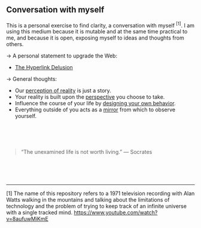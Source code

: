## Conversation with myself

This is a personal exercise to find clarity, a conversation with myself <sup>[1]</sup>. I am using this medium because it is mutable and at the same time practical to me, and because it is open, exposing myself to ideas and thoughts from others. 

→ A personal statement to upgrade the Web:
- [The Hyperlink Delusion](https://danielarmengolaltayo.github.io/hyperlink/index.html)

→ General thoughts:
- Our [perception of reality](perception-of-reality.md) is just a story.
- Your reality is built upon the [perspective](perspective.md) you choose to take.
- Influence the course of your life by [designing your own behavior](design-life.md).
- Everything outside of you acts as a [mirror](mirrors.md) from which to observe yourself.

<br><br><br>

> “The unexamined life is not worth living.” — Socrates

<br><br><br>

---

[1] The name of this repository refers to a 1971 television recording with Alan Watts walking in the mountains and talking about the limitations of technology and the problem of trying to keep track of an infinite universe with a single tracked mind.
https://www.youtube.com/watch?v=8aufuwMiKmE